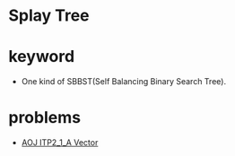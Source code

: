 # Splay Tree


# keyword
- One kind of SBBST(Self Balancing Binary Search Tree).

# problems
- [AOJ ITP2_1_A Vector](https://judge.u-aizu.ac.jp/onlinejudge/description.jsp?id=ITP2_1_A)
